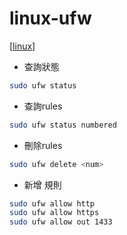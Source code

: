 # linux-ufw
[[linux]]

- 查詢狀態
```bash
sudo ufw status
```

- 查詢rules

```bash
sudo ufw status numbered
```

- 刪除rules
```bash
sudo ufw delete <num>
```

- 新增 規則
```bash
sudo ufw allow http
sudo ufw allow https
sudo ufw allow out 1433
```

[//begin]: # "Autogenerated link references for markdown compatibility"
[linux]: linux.md "Linux"
[//end]: # "Autogenerated link references"